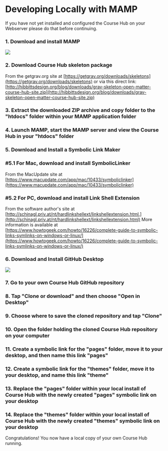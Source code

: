 # Developing Locally with MAMP

If you have not yet installed and configured the Course Hub on your Webserver please do that before continuing.

### 1. Download and install MAMP

![][1]

[1]: ../../images/course-hub-with-git-sync---desktop-development/download-and-install-mamp.png

### 2. Download Course Hub skeleton package

From the getgrav.org site at [https://getgrav.org/downloads/skeletons](https://getgrav.org/downloads/skeletons) or via this direct link: [http://hibbittsdesign.org/blog/downloads/grav-skeleton-open-matter-course-hub-site.zip](http://hibbittsdesign.org/blog/downloads/grav-skeleton-open-matter-course-hub-site.zip)

### 3. Extract the downloaded ZIP archive and copy folder to the "htdocs" folder within your MAMP application folder

### 4. Launch MAMP, start the MAMP server and view the Course Hub in your "htdocs" folder

### 5. Download and Install a Symbolic Link Maker

### #5.1 For Mac, download and install SymbolicLinker

From the MacUpdate site at [https://www.macupdate.com/app/mac/10433/symboliclinker](https://www.macupdate.com/app/mac/10433/symboliclinker)

### #5.2 For PC, download and install Link Shell Extension

From the software author's site at [http://schinagl.priv.at/nt/hardlinkshellext/linkshellextension.html.](http://schinagl.priv.at/nt/hardlinkshellext/linkshellextension.html) More information is available at [https://www.howtogeek.com/howto/16226/complete-guide-to-symbolic-links-symlinks-on-windows-or-linux/](https://www.howtogeek.com/howto/16226/complete-guide-to-symbolic-links-symlinks-on-windows-or-linux/)

### 6. Download and Install GitHub Desktop

![][2]

[2]: ../../images/course-hub-with-git-sync---desktop-development/download-and-install-github-desktop.png

### 7. Go to your own Course Hub GitHub repository

### 8. Tap "Clone or download" and then choose "Open in Desktop"

### 9. Choose where to save the cloned repository and tap "Clone"

### 10. Open the folder holding the cloned Course Hub repository on your computer

### 11. Create a symbolic link for the "pages" folder, move it to your desktop, and then name this link "pages"

### 12. Create a symbolic link for the "themes" folder, move it to your desktop, and name this link "theme"

### 13. Replace the "pages" folder within your local install of Course Hub with the newly created "pages" symbolic link on your desktop

### 14. Replace the "themes" folder within your local install of Course Hub with the newly created "themes" symbolic link on your desktop

Congratulations! You now have a local copy of your own Course Hub running.
